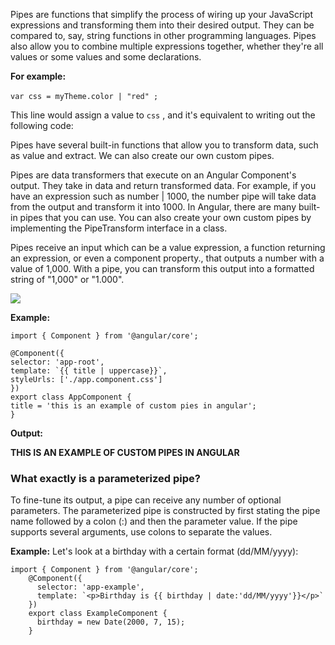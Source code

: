 Pipes are functions that simplify the process of wiring up your JavaScript expressions and transforming them into their desired output. They can be compared to, say, string functions in other programming languages. Pipes also allow you to combine multiple expressions together, whether they're all values or some values and some declarations.

**For example:** 

`var css = myTheme.color | "red" ;` 

This line would assign a value to `css` , and it's equivalent to writing out the following code:

Pipes have several built-in functions that allow you to transform data, such as value and extract. We can also create our own custom pipes.

Pipes are data transformers that execute on an Angular Component's output. They take in data and return transformed data. For example, if you have an expression such as number | 1000, the number pipe will take data from the output and transform it into 1000. In Angular, there are many built-in pipes that you can use. You can also create your own custom pipes by implementing the PipeTransform interface in a class.

Pipes receive an input which can be a value expression, a function returning an expression, or even a component property., that outputs a number with a value of 1,000. With a pipe, you can transform this output into a formatted string of "1,000" or "1.000".

![](https://d3n0h9tb65y8q.cloudfront.net/public_assets/assets/000/003/671/original/pipes_in_Angular.png?1660284978)

**Example:** 

```plaintext
import { Component } from '@angular/core';

@Component({
selector: 'app-root',
template: `{{ title | uppercase}}`,
styleUrls: ['./app.component.css']
})
export class AppComponent {
title = 'this is an example of custom pies in angular';
}
```

**Output:** 

**THIS IS AN EXAMPLE OF CUSTOM PIPES IN ANGULAR**

### What exactly is a parameterized pipe?

To fine-tune its output, a pipe can receive any number of optional parameters. The parameterized pipe is constructed by first stating the pipe name followed by a colon (:) and then the parameter value. If the pipe supports several arguments, use colons to separate the values.

**Example:** Let's look at a birthday with a certain format (dd/MM/yyyy):

```plaintext
import { Component } from '@angular/core';
    @Component({
      selector: 'app-example',
      template: `<p>Birthday is {{ birthday | date:'dd/MM/yyyy'}}</p>`
    })
    export class ExampleComponent {
      birthday = new Date(2000, 7, 15);
    }
```
